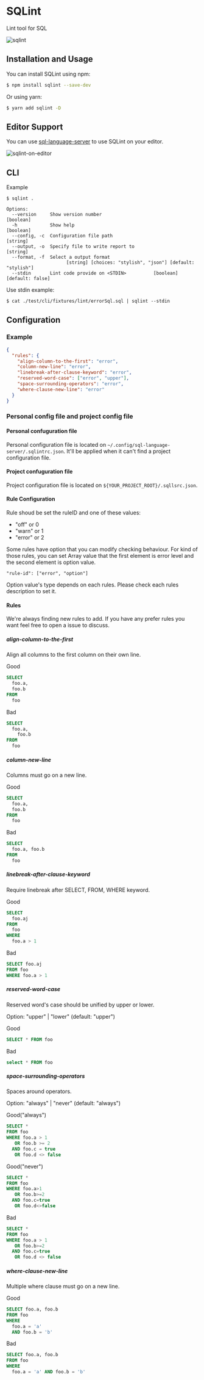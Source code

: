 # SQLint

Lint tool for SQL

![sqlint](https://user-images.githubusercontent.com/4954534/83353270-eff3d880-a383-11ea-8cda-b9e1d74a7e74.gif)


## Installation and Usage

You can install SQLint using npm:

```sh
$ npm install sqlint --save-dev
```

Or using yarn:

```sh
$ yarn add sqlint -D
```

## Editor Support

You can use [sql-language-server](https://github.com/joe-re/sql-language-server) to use SQLint on your editor.

![sqlint-on-editor](https://user-images.githubusercontent.com/4954534/83353304-3c3f1880-a384-11ea-8266-4d7048461b56.png)

## CLI

Example
```
$ sqlint .
```

```
Options:
  --version     Show version number                                    [boolean]
  -h            Show help                                              [boolean]
  --config, -c  Configuration file path                                 [string]
  --output, -o  Specify file to write report to                         [string]
  --format, -f  Select a output format
                      [string] [choices: "stylish", "json"] [default: "stylish"]
  --stdin       Lint code provide on <STDIN>          [boolean] [default: false]
```

Use stdin example:
```
$ cat ./test/cli/fixtures/lint/errorSql.sql | sqlint --stdin
```

## Configuration

### Example

```json
{
  "rules": {
    "align-column-to-the-first": "error",
    "column-new-line": "error",
    "linebreak-after-clause-keyword": "error",
    "reserved-word-case": ["error", "upper"],
    "space-surrounding-operators": "error",
    "where-clause-new-line": "error"
  }
}
```

### Personal config file and project config file

#### Personal confuguration file

Personal configuration file is located on `~/.config/sql-language-server/.sqlintrc.json`.
It'll be applied when it can't find a project configuration file.

#### Project confuguration file

Project configuration file is located on `${YOUR_PROJECT_ROOT}/.sqllsrc.json`.


#### Rule Configuration

Rule shoud be set the ruleID and one of these values:
- "off" or 0
- "warn" or 1
- "error" or 2

Some rules have option that you can modify checking behaviour.
For kind of those rules, you can set Array value that the first element is error level and the second element is option value.

```
"rule-id": ["error", "option"]
```

Option value's type depends on each rules. Please check each rules description to set it.

#### Rules

We're always finding new rules to add.
If you have any prefer rules you want feel free to open a issue to discuss.

##### align-column-to-the-first

Align all columns to the first column on their own line.

Good
```sql
SELECT
  foo.a,
  foo.b
FROM
  foo
```

Bad
```sql
SELECT
  foo.a,
    foo.b
FROM
  foo
```

##### column-new-line

Columns must go on a new line.

Good
```sql
SELECT
  foo.a,
  foo.b
FROM
  foo
```


Bad
```sql
SELECT
  foo.a, foo.b
FROM
  foo
```

##### linebreak-after-clause-keyword

Require linebreak after SELECT, FROM, WHERE keyword.

Good
```sql
SELECT
  foo.aj
FROM
  foo
WHERE
  foo.a > 1
```

Bad
```sql
SELECT foo.aj
FROM foo
WHERE foo.a > 1
```

##### reserved-word-case

Reserved word's case should be unified by upper or lower.

Option: "upper" | "lower" (default: "upper")

Good
```sql
SELECT * FROM foo
```

Bad
```sql
select * FROM foo
```

##### space-surrounding-operators

Spaces around operators.

Option: "always" | "never" (default: "always")

Good("always")
```sql
SELECT *
FROM foo
WHERE foo.a > 1
   OR foo.b >= 2
  AND foo.c = true
   OR foo.d <> false
```

Good("never")
```sql
SELECT *
FROM foo
WHERE foo.a>1
   OR foo.b>=2
  AND foo.c=true
   OR foo.d<>false
```

Bad
```sql
SELECT *
FROM foo
WHERE foo.a > 1
   OR foo.b>=2
  AND foo.c=true
   OR foo.d <> false
```

##### where-clause-new-line

Multiple where clause must go on a new line.

Good
```sql
SELECT foo.a, foo.b
FROM foo
WHERE
  foo.a = 'a'
  AND foo.b = 'b'
```

Bad
```sql
SELECT foo.a, foo.b
FROM foo
WHERE
  foo.a = 'a' AND foo.b = 'b'
```



